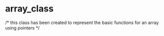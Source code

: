 # array_class
/* this class has been created to represent the basic functions for an array using pointers */
